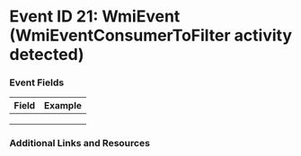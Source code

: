 # Event ID 21: WmiEvent (WmiEventConsumerToFilter activity detected)


### Event Fields
| Field        | Example           |
| ------------- | ------------- |
|  |  |
|  |  |
|  |  |

### Additional Links and Resources